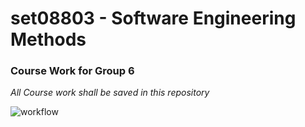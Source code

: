 # set08803 - Software Engineering Methods

### Course Work for Group 6
*All Course work shall be saved in this repository*


![workflow](https://github.com/MaxwellWilliams88/SEMG6/actions/workflows/main.yml/badge.svg)